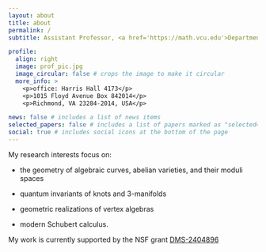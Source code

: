 ```yaml
---
layout: about
title: about
permalink: /
subtitle: Assistant Professor, <a href='https://math.vcu.edu'>Department of Mathematics and Applied Mathematics</a>, <a href='https://www.vcu.edu'>Virginia Commonwealth University</a>

profile:
  align: right
  image: prof_pic.jpg
  image_circular: false # crops the image to make it circular
  more_info: >
    <p>office: Harris Hall 4173</p>
    <p>1015 Floyd Avenue Box 842014</p>
    <p>Richmond, VA 23284-2014, USA</p>

news: false # includes a list of news items
selected_papers: false # includes a list of papers marked as "selected={true}"
social: true # includes social icons at the bottom of the page
---
```



My research interests focus on:

- the geometry of algebraic curves, abelian varieties, and their moduli spaces
  
- quantum invariants of knots and 3-manifolds
  
- geometric realizations of vertex algebras
  
- modern Schubert calculus.
 
My work is currently supported by the NSF grant <a href="https://www.nsf.gov/awardsearch/showAward?AWD_ID=2404896">DMS-2404896</a> 
